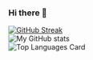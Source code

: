 ### Hi there 👋

<!--
**gameLordsreekar/gameLordsreekar** is a ✨ _special_ ✨ repository because its `README.md` (this file) appears on your GitHub profile.

Here are some ideas to get you started:

- 🔭 I’m currently working on ...
- 🌱 I’m currently learning ...
- 👯 I’m looking to collaborate on ...
- 🤔 I’m looking for help with ...
- 💬 Ask me about ...
- 📫 How to reach me: ...
- 😄 Pronouns: ...
- ⚡ Fun fact: ...
-->
[![GitHub Streak](http://github-readme-streak-stats.herokuapp.com?user=electroNBS)](https://git.io/streak-stats) <br>
![My GitHub stats](https://github-readme-stats.vercel.app/api?username=electroNBS&show_icons=true&theme=dark&count_private=true) <br>
![Top Languages Card](https://github-readme-stats.vercel.app/api/top-langs/?username=electroNBS)


